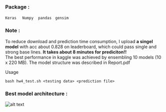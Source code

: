 
### Package : 
`Keras` &nbsp; ` Numpy`  &nbsp;` pandas` &nbsp; `gensim` &nbsp;


### Note :

To reduce download and prediction time consumption, I upload **a singel model** with acc about 0.828 on leaderboard, which could pass single and strong base lines. **It takes about 8 minutes for prediciton!!**<br>
The best performance in kaggle was achieved by ensembling 10 models (10 x 220 MB). The model structure was described in Report.pdf<br>

Usage<br>

```
bash hw4_test.sh <testing data> <prediction file>
```

### Best model architecture :

![alt text](https://github.com/thtang/ML2017FALL/blob/master/hw4/best_model.png)<!-- .element height="50%" width="50%" -->